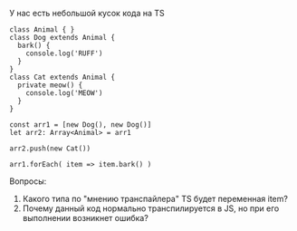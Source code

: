 У нас есть небольшой кусок кода на TS
```
class Animal { }
class Dog extends Animal {
  bark() {
    console.log('RUFF')
  }
}
class Cat extends Animal {
  private meow() {
    console.log('MEOW')
  }
}

const arr1 = [new Dog(), new Dog()]
let arr2: Array<Animal> = arr1

arr2.push(new Cat())

arr1.forEach( item => item.bark() )
```

Вопросы:
1. Какого типа по "мнению транспайлера" TS будет переменная item?
2. Почему данный код нормально транспилируется в JS, но при его выполнении возникнет ошибка?
